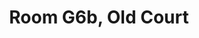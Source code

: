 ---
basin: 'Yes'
cudn: true
floor: Third
grade: 8
images: []
living_room: 'Yes'
location: Old Court
name: G6b
network: Wireless Only
title: Room G6b, Old Court
---